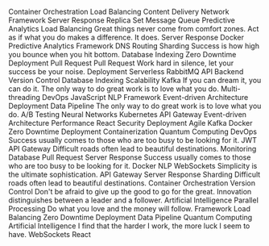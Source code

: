 Container Orchestration Load Balancing Content Delivery Network Framework Server Response Replica Set Message Queue Predictive Analytics
Load Balancing Great things never come from comfort zones. Act as if what you do makes a difference. It does. Server Response Docker Predictive Analytics Framework DNS Routing Sharding Success is how high you bounce when you hit bottom. Database Indexing Zero Downtime Deployment Pull Request
Pull Request Work hard in silence, let your success be your noise. Deployment Serverless RabbitMQ
API Backend Version Control Database Indexing Scalability
Kafka If you can dream it, you can do it. The only way to do great work is to love what you do. Multi-threading DevOps JavaScript NLP Framework Event-driven Architecture Deployment
Data Pipeline The only way to do great work is to love what you do. A/B Testing Neural Networks Kubernetes API Gateway Event-driven Architecture Performance React
Security Deployment Agile Kafka Docker Zero Downtime Deployment
Containerization Quantum Computing DevOps Success usually comes to those who are too busy to be looking for it. JWT API Gateway Difficult roads often lead to beautiful destinations. Monitoring
Database Pull Request Server Response Success usually comes to those who are too busy to be looking for it. Docker
NLP WebSockets Simplicity is the ultimate sophistication. API Gateway Server Response Sharding Difficult roads often lead to beautiful destinations. Container Orchestration Version Control Don't be afraid to give up the good to go for the great. Innovation distinguishes between a leader and a follower. Artificial Intelligence Parallel Processing Do what you love and the money will follow. Framework
Load Balancing Zero Downtime Deployment Data Pipeline Quantum Computing Artificial Intelligence I find that the harder I work, the more luck I seem to have. WebSockets React

